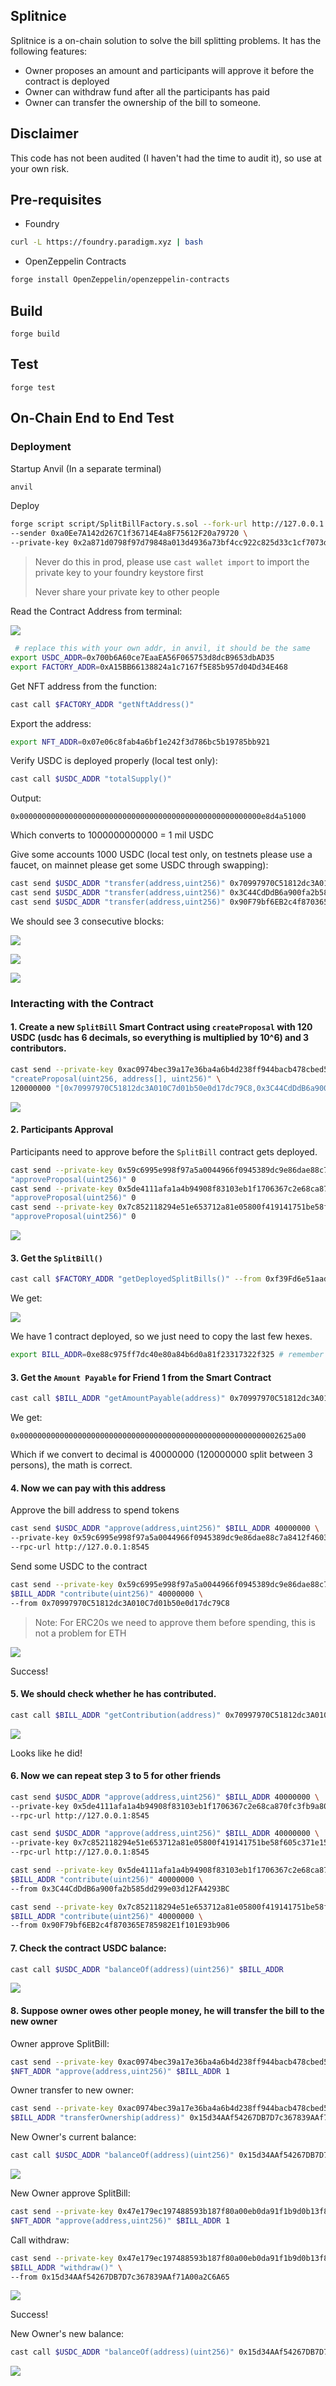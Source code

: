 ## Splitnice

Splitnice is a on-chain solution to solve the bill splitting problems. It has the following features:

- Owner proposes an amount and participants will approve it before the contract is deployed
- Owner can withdraw fund after all the participants has paid
- Owner can transfer the ownership of the bill to someone.

## Disclaimer

This code has not been audited (I haven't had the time to audit it), so use at your own risk.

## Pre-requisites

- Foundry
```sh
curl -L https://foundry.paradigm.xyz | bash
```

- OpenZeppelin Contracts

```sh
forge install OpenZeppelin/openzeppelin-contracts
```

## Build

```shell
forge build
```

## Test

```shell
forge test
```

## On-Chain End to End Test

### Deployment

Startup Anvil (In a separate terminal)

```sh
anvil
```

Deploy
```sh
forge script script/SplitBillFactory.s.sol --fork-url http://127.0.0.1:8545 --broadcast \
--sender 0xa0Ee7A142d267C1f36714E4a8F75612F20a79720 \
--private-key 0x2a871d0798f97d79848a013d4936a73bf4cc922c825d33c1cf7073dff6d409c6
```
> Never do this in prod, please use `cast wallet import` to import the private key to your foundry keystore first
>
> Never share your private key to other people

Read the Contract Address from terminal: 

![](./Assets/Screenshots/2024-11-10T18-10-59.png)


```sh
 # replace this with your own addr, in anvil, it should be the same
export USDC_ADDR=0x700b6A60ce7EaaEA56F065753d8dcB9653dbAD35
export FACTORY_ADDR=0xA15BB66138824a1c7167f5E85b957d04Dd34E468
```

Get NFT address from the function:

```sh
cast call $FACTORY_ADDR "getNftAddress()"
```

Export the address:

```sh
export NFT_ADDR=0x07e06c8fab4a6bf1e242f3d786bc5b19785bb921
```

Verify USDC is deployed properly (local test only):

```sh
cast call $USDC_ADDR "totalSupply()"
```
Output:
```
0x000000000000000000000000000000000000000000000000000000e8d4a51000
```
Which converts to 1000000000000 = 1 mil USDC

Give some accounts 1000 USDC (local test only, on testnets please use a faucet, on mainnet please get some USDC
through swapping):

```sh
cast send $USDC_ADDR "transfer(address,uint256)" 0x70997970C51812dc3A010C7d01b50e0d17dc79C8 1000000000 --private-key 0x2a871d0798f97d79848a013d4936a73bf4cc922c825d33c1cf7073dff6d409c6 --rpc-url http://127.0.0.1:8545
cast send $USDC_ADDR "transfer(address,uint256)" 0x3C44CdDdB6a900fa2b585dd299e03d12FA4293BC 1000000000 --private-key 0x2a871d0798f97d79848a013d4936a73bf4cc922c825d33c1cf7073dff6d409c6 --rpc-url http://127.0.0.1:8545
cast send $USDC_ADDR "transfer(address,uint256)" 0x90F79bf6EB2c4f870365E785982E1f101E93b906 1000000000 --private-key 0x2a871d0798f97d79848a013d4936a73bf4cc922c825d33c1cf7073dff6d409c6 --rpc-url http://127.0.0.1:8545
```

We should see 3 consecutive blocks:

![](./Assets/Screenshots/2024-11-10T20-29-13.png)

![](./Assets/Screenshots/2024-11-10T20-29-31.png)

![](./Assets/Screenshots/2024-11-10T20-29-49.png)

### Interacting with the Contract


#### 1. Create a new `SplitBill` Smart Contract using `createProposal` with 120 USDC (usdc has 6 decimals, so everything is multiplied by 10^6) and 3 contributors.

```sh
cast send --private-key 0xac0974bec39a17e36ba4a6b4d238ff944bacb478cbed5efcae784d7bf4f2ff80 $FACTORY_ADDR \
"createProposal(uint256, address[], uint256)" \
120000000 "[0x70997970C51812dc3A010C7d01b50e0d17dc79C8,0x3C44CdDdB6a900fa2b585dd299e03d12FA4293BC,0x90F79bf6EB2c4f870365E785982E1f101E93b906]" 3
```

![](./Assets/Screenshots/2024-11-12T19-50-02.png)

#### 2. Participants Approval

Participants need to approve before the `SplitBill` contract gets deployed.

```sh
cast send --private-key 0x59c6995e998f97a5a0044966f0945389dc9e86dae88c7a8412f4603b6b78690d $FACTORY_ADDR \
"approveProposal(uint256)" 0
cast send --private-key 0x5de4111afa1a4b94908f83103eb1f1706367c2e68ca870fc3fb9a804cdab365a $FACTORY_ADDR \
"approveProposal(uint256)" 0
cast send --private-key 0x7c852118294e51e653712a81e05800f419141751be58f605c371e15141b007a6 $FACTORY_ADDR \
"approveProposal(uint256)" 0
```

![](./Assets/Screenshots/2024-11-12T20-01-16.png)

#### 3. Get the `SplitBill()`

```sh
cast call $FACTORY_ADDR "getDeployedSplitBills()" --from 0xf39Fd6e51aad88F6F4ce6aB8827279cffFb92266
```
We get:

![](./Assets/Screenshots/2024-11-10T20-30-55.png)

We have 1 contract deployed, so we just need to copy the last few hexes.

```sh
export BILL_ADDR=0xe88c975ff7dc40e80a84b6d0a81f23317322f325 # remember the 0x
```

#### 3. Get the `Amount Payable` for Friend 1 from the Smart Contract

```sh
cast call $BILL_ADDR "getAmountPayable(address)" 0x70997970C51812dc3A010C7d01b50e0d17dc79C8
```

We get:

```
0x0000000000000000000000000000000000000000000000000000000002625a00
```

Which if we convert to decimal is 40000000 (120000000 split between 3 persons), the math is correct.

#### 4. Now we can pay with this address 

Approve the bill address to spend tokens
```sh
cast send $USDC_ADDR "approve(address,uint256)" $BILL_ADDR 40000000 \
--private-key 0x59c6995e998f97a5a0044966f0945389dc9e86dae88c7a8412f4603b6b78690d \
--rpc-url http://127.0.0.1:8545
```

Send some USDC to the contract
```sh
cast send --private-key 0x59c6995e998f97a5a0044966f0945389dc9e86dae88c7a8412f4603b6b78690d \
$BILL_ADDR "contribute(uint256)" 40000000 \
--from 0x70997970C51812dc3A010C7d01b50e0d17dc79C8
```
> Note: For ERC20s we need to approve them before spending, this is not a problem for ETH

![](./Assets/Screenshots/2024-11-10T20-39-13.png)

Success! 

#### 5. We should check whether he has contributed.

```sh
cast call $BILL_ADDR "getContribution(address)" 0x70997970C51812dc3A010C7d01b50e0d17dc79C8
```

![](./Assets/Screenshots/2024-11-10T20-39-55.png)

Looks like he did!

#### 6. Now we can repeat step 3 to 5 for other friends

```sh
cast send $USDC_ADDR "approve(address,uint256)" $BILL_ADDR 40000000 \
--private-key 0x5de4111afa1a4b94908f83103eb1f1706367c2e68ca870fc3fb9a804cdab365a \
--rpc-url http://127.0.0.1:8545

cast send $USDC_ADDR "approve(address,uint256)" $BILL_ADDR 40000000 \
--private-key 0x7c852118294e51e653712a81e05800f419141751be58f605c371e15141b007a6 \
--rpc-url http://127.0.0.1:8545

cast send --private-key 0x5de4111afa1a4b94908f83103eb1f1706367c2e68ca870fc3fb9a804cdab365a \
$BILL_ADDR "contribute(uint256)" 40000000 \
--from 0x3C44CdDdB6a900fa2b585dd299e03d12FA4293BC

cast send --private-key 0x7c852118294e51e653712a81e05800f419141751be58f605c371e15141b007a6 \
$BILL_ADDR "contribute(uint256)" 40000000 \
--from 0x90F79bf6EB2c4f870365E785982E1f101E93b906
```

#### 7. Check the contract USDC balance:

```sh
cast call $USDC_ADDR "balanceOf(address)(uint256)" $BILL_ADDR
```

![](./Assets/Screenshots/2024-11-10T20-40-38.png)

#### 8. Suppose owner owes other people money, he will transfer the bill to the new owner

Owner approve SplitBill:

```sh
cast send --private-key 0xac0974bec39a17e36ba4a6b4d238ff944bacb478cbed5efcae784d7bf4f2ff80 \
$NFT_ADDR "approve(address,uint256)" $BILL_ADDR 1
```

Owner transfer to new owner:

```sh
cast send --private-key 0xac0974bec39a17e36ba4a6b4d238ff944bacb478cbed5efcae784d7bf4f2ff80 \
$BILL_ADDR "transferOwnership(address)" 0x15d34AAf54267DB7D7c367839AAf71A00a2C6A65
```

New Owner's current balance:

```sh
cast call $USDC_ADDR "balanceOf(address)(uint256)" 0x15d34AAf54267DB7D7c367839AAf71A00a2C6A65
```

![](./Assets/Screenshots/2024-11-13T22-03-48.png)

New Owner approve SplitBill:

```sh
cast send --private-key 0x47e179ec197488593b187f80a00eb0da91f1b9d0b13f8733639f19c30a34926a \
$NFT_ADDR "approve(address,uint256)" $BILL_ADDR 1
```

Call withdraw:

```sh
cast send --private-key 0x47e179ec197488593b187f80a00eb0da91f1b9d0b13f8733639f19c30a34926a \
$BILL_ADDR "withdraw()" \
--from 0x15d34AAf54267DB7D7c367839AAf71A00a2C6A65
```
![](./Assets/Screenshots/2024-11-13T22-04-55.png)

Success!

New Owner's new balance:

```sh
cast call $USDC_ADDR "balanceOf(address)(uint256)" 0x15d34AAf54267DB7D7c367839AAf71A00a2C6A65
```
![](./Assets/Screenshots/2024-11-13T22-05-26.png)
